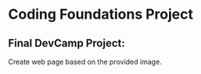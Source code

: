 # Coding Foundations Project

## Final DevCamp Project:

Create web page based on the provided image.
